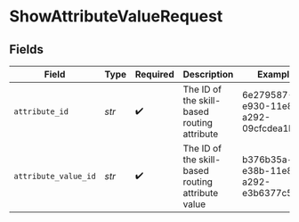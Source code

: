 # ShowAttributeValueRequest


## Fields

| Field                                             | Type                                              | Required                                          | Description                                       | Example                                           |
| ------------------------------------------------- | ------------------------------------------------- | ------------------------------------------------- | ------------------------------------------------- | ------------------------------------------------- |
| `attribute_id`                                    | *str*                                             | :heavy_check_mark:                                | The ID of the skill-based routing attribute       | 6e279587-e930-11e8-a292-09cfcdea1b75              |
| `attribute_value_id`                              | *str*                                             | :heavy_check_mark:                                | The ID of the skill-based routing attribute value | b376b35a-e38b-11e8-a292-e3b6377c5575              |